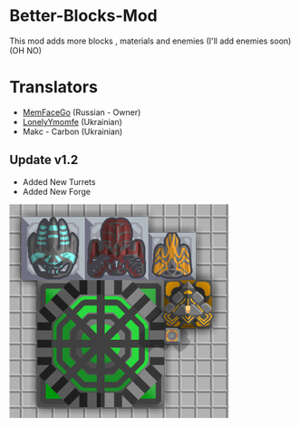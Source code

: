 # Better-Blocks-Mod
This mod adds more blocks , materials and enemies (I'll add enemies soon) (OH NO)

# Translators
- [MemFaceGo](https://github.com/MemFaceGo) (Russian - Owner)
- [LonelyYmomfe](https://github.com/ymomfe) (Ukrainian)
- Makc - Carbon (Ukrainian)

## Update v1.2
- Added New Turrets
- Added New Forge

![Logo](sprites/Screenshot_521.png)
